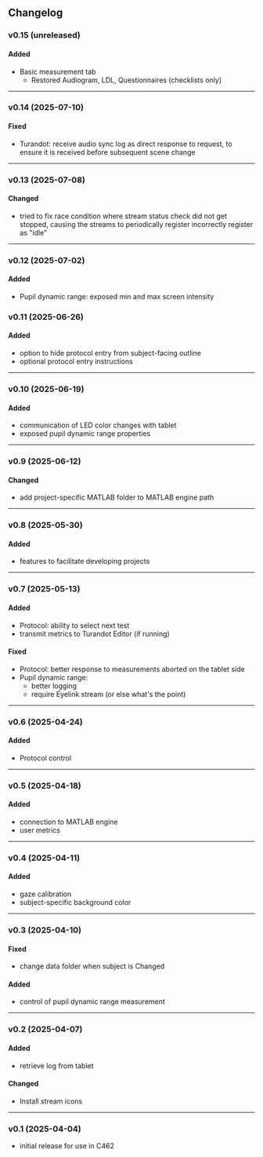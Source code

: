 ## Changelog


### v0.15 (unreleased)
#### Added
- Basic measurement tab
  - Restored Audiogram, LDL, Questionnaires (checklists only)

---

### v0.14 (2025-07-10)
#### Fixed
- Turandot: receive audio sync log as direct response to request, to ensure it is received before subsequent scene change

---

### v0.13 (2025-07-08)
#### Changed
- tried to fix race condition where stream status check did not get stopped, causing the streams to periodically register incorrectly register as "idle"

---

### v0.12 (2025-07-02)
#### Added
- Pupil dynamic range: exposed min and max screen intensity

### v0.11 (2025-06-26)
#### Added
- option to hide protocol entry from subject-facing outline
- optional protocol entry instructions

---

### v0.10 (2025-06-19)
#### Added
- communication of LED color changes with tablet
- exposed pupil dynamic range properties

---

### v0.9 (2025-06-12)
#### Changed
- add project-specific MATLAB folder to MATLAB engine path

---

### v0.8 (2025-05-30)
#### Added 
- features to facilitate developing projects

---

### v0.7 (2025-05-13)
#### Added
- Protocol: ability to select next test
- transmit metrics to Turandot Editor (if running)
#### Fixed
- Protocol: better response to measurements aborted on the tablet side
- Pupil dynamic range:
  - better logging
  - require Eyelink stream (or else what's the point)

---

### v0.6 (2025-04-24)
#### Added
- Protocol control

---

### v0.5 (2025-04-18)
#### Added
- connection to MATLAB engine
- user metrics

---

### v0.4 (2025-04-11)
#### Added
- gaze calibration
- subject-specific background color

---

### v0.3 (2025-04-10)
#### Fixed
- change data folder when subject is Changed
#### Added
- control of pupil dynamic range measurement

---

### v0.2 (2025-04-07)
#### Added
- retrieve log from tablet
#### Changed
- Install stream icons

---

### v0.1 (2025-04-04)
- initial release for use in C462

